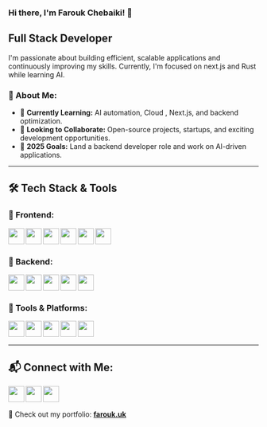 ### Hi there, I'm Farouk Chebaiki! 👋

## Full Stack Developer

I'm passionate about building efficient, scalable applications and continuously improving my skills. Currently, I'm focused on next.js and Rust while learning AI.

### 🚀 About Me:
- 🌱 **Currently Learning:** AI automation, Cloud , Next.js, and backend optimization.
- 👯 **Looking to Collaborate:** Open-source projects, startups, and exciting development opportunities.
- 🎯 **2025 Goals:** Land a backend developer role and work on AI-driven applications.

---

## 🛠️ Tech Stack & Tools

### 🔹 Frontend:
[<img align="left" height="32" width="32" src="https://cdn.simpleicons.org/javascript" />](https://developer.mozilla.org/en-US/docs/Web/JavaScript)
[<img align="left" height="32" width="32" src="https://cdn.simpleicons.org/react" />](https://reactjs.org/)
[<img align="left" height="32" width="32" src="https://cdn.simpleicons.org/redux" />](https://redux.js.org/)
[<img align="left" height="32" width="32" src="https://cdn.simpleicons.org/html5" />](https://developer.mozilla.org/en-US/docs/Web/HTML)
[<img align="left" height="32" width="32" src="https://cdn.simpleicons.org/css3" />](https://developer.mozilla.org/en-US/docs/Web/CSS)
[<img align="left" height="32" width="32" src="https://cdn.simpleicons.org/sass" />](https://sass-lang.com/)

<br /><br />

### 🔹 Backend:
[<img align="left" height="32" width="32" src="https://cdn.simpleicons.org/nodedotjs" />](https://nodejs.org/)
[<img align="left" height="32" width="32" src="https://cdn.simpleicons.org/express/FFF" />](https://expressjs.com/)
[<img align="left" height="32" width="32" src="https://cdn.simpleicons.org/postgresql" />](https://www.postgresql.org/)
[<img align="left" height="32" width="32" src="https://cdn.simpleicons.org/mongodb" />](https://www.mongodb.com/)
[<img align="left" height="32" width="32" src="https://img.icons8.com/?size=100&id=87330&format=png&color=000000" />](https://firebase.google.com/)

<br /><br />

### 🔹 Tools & Platforms:
[<img align="left" height="32" width="32" src="https://cdn.simpleicons.org/git" />](https://git-scm.com/)
[<img align="left" height="32" width="32" src="https://cdn.simpleicons.org/github/FFF" />](https://github.com/)
[<img align="left" height="32" width="32" src="https://cdn.simpleicons.org/postman" />](https://www.postman.com/)
[<img align="left" height="32" width="32" src="https://img.icons8.com/?size=100&id=0OQR1FYCuA9f&format=png&color=000000" />](https://code.visualstudio.com/)
[<img align="left" height="32" width="32" src="https://cdn.simpleicons.org/gnometerminal/FFF" />](https://help.gnome.org/users/gnome-terminal/)


<br /><br />

---

## 📬 Connect with Me:
[<img align="left" height="32" width="32" src="https://cdn.simpleicons.org/gmail" />](mailto:farouk.chebaiki@gmail.com)
[<img align="left" height="32" width="32" src="https://cdn.simpleicons.org/linkedin" />](https://linkedin.com/in/farouk7)
[<img align="left" height="32" width="32" src="https://cdn.simpleicons.org/x/FFF" />](https://x.com/faroukchebaiki)

<br /><br />

📌 Check out my portfolio: **[farouk.uk](https://farouk.uk)**

